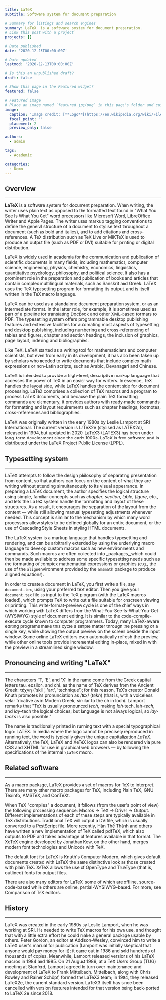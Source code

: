 ```yaml
---
title: LaTeX
subtitle: Software system for document preparation

# Summary for listings and search engines
summary: LaTeX  is a software system for document preparation.
# Link this post with a project
projects: []

# Date published
date: '2020-12-13T00:00:00Z'

# Date updated
lastmod: '2020-12-13T00:00:00Z'

# Is this an unpublished draft?
draft: false

# Show this page in the Featured widget?
featured: false

# Featured image
# Place an image named `featured.jpg/png` in this page's folder and customize its options here.
image:
  caption: 'Image credit: [**Logo**](https://en.wikipedia.org/wiki/File:LaTeX_project_logo_bird.svg)'
  focal_point: ''
  placement: 2
  preview_only: false

authors:
  - admin

tags:
  - Academic

categories:
  - Demo
---
```



## Overview

<hr>

**LaTeX**  is a software system for document preparation. When writing, the writer uses plain text as opposed to the formatted text found in "What You See Is What You Get" word processors like Microsoft Word, LibreOffice Writer and Apple Pages. The writer uses markup tagging conventions to define the general structure of a document to stylise text throughout a document (such as bold and italics), and to add citations and cross-references. A TeX distribution such as TeX Live or MiKTeX is used to produce an output file (such as PDF or DVI) suitable for printing or digital distribution.

LaTeX is widely used in academia for the communication and publication of scientific documents in many fields, including mathematics, computer science, engineering, physics, chemistry, economics, linguistics, quantitative psychology, philosophy, and political science. It also has a prominent role in the preparation and publication of books and articles that contain complex multilingual materials, such as Sanskrit and Greek. LaTeX uses the TeX typesetting program for formatting its output, and is itself written in the TeX macro language.

LaTeX can be used as a standalone document preparation system, or as an intermediate format. In the latter role, for example, it is sometimes used as part of a pipeline for translating DocBook and other XML-based formats to PDF. The typesetting system offers programmable desktop publishing features and extensive facilities for automating most aspects of typesetting and desktop publishing, including numbering and cross-referencing of tables and figures, chapter and section headings, the inclusion of graphics, page layout, indexing and bibliographies.

Like TeX, LaTeX started as a writing tool for mathematicians and computer scientists, but even from early in its development, it has also been taken up by scholars who needed to write documents that include complex math expressions or non-Latin scripts, such as Arabic, Devanagari and Chinese.

LaTeX is intended to provide a high-level, descriptive markup language that accesses the power of TeX in an easier way for writers. In essence, TeX handles the layout side, while LaTeX handles the content side for document processing. LaTeX comprises a collection of TeX macros and a program to process LaTeX documents, and because the plain TeX formatting commands are elementary, it provides authors with ready-made commands for formatting and layout requirements such as chapter headings, footnotes, cross-references and bibliographies.

LaTeX was originally written in the early 1980s by Leslie Lamport at SRI International. The current version is LaTeX2e (stylised as LATEX2ε), released in 1994, but updated in 2020. LaTeX3 (LATEX3) has been under long-term development since the early 1990s. LaTeX is free software and is distributed under the LaTeX Project Public License (LPPL).


## Typesetting system

<hr>

LaTeX attempts to follow the design philosophy of separating presentation from content, so that authors can focus on the content of what they are writing without attending simultaneously to its visual appearance. In preparing a LaTeX document, the author specifies the logical structure using simple, familiar concepts such as _chapter_, _section_, _table_, _figure_, etc., and lets the LaTeX system handle the formatting and layout of these structures. As a result, it encourages the separation of the layout from the content — while still allowing manual typesetting adjustments whenever needed. This concept is similar to the mechanism by which many word processors allow styles to be defined globally for an entire document, or the use of Cascading Style Sheets in styling HTML documents.

The LaTeX system is a markup language that handles typesetting and rendering, and can be arbitrarily extended by using the underlying macro language to develop custom macros such as new environments and commands. Such macros are often collected into _packages,_which could then be made available to address some specific typesetting needs such as the formatting of complex mathematical expressions or graphics (e.g., the use of the `align`environment provided by the `amsmath` package to produce aligned equations).

In order to create a document in LaTeX, you first write a file, say `document.tex`, using your preferred text editor. Then you give your `document.tex` file as input to the TeX program (with the LaTeX macros loaded), which prompts TeX to write out a file suitable for onscreen viewing or printing. This write-format-preview cycle is one of the chief ways in which working with LaTeX differs from the What-You-See-Is-What-You-Get (WYSIWYG) style of document editing. It is similar to the code-compile-execute cycle known to computer programmers. Today, many LaTeX-aware editing programs make this cycle a simple matter through the pressing of a single key, while showing the output preview on the screen beside the input window. Some online LaTeX editors even automatically refresh the preview, while other online tools provide incremental editing in-place, mixed in with the preview in a streamlined single window.


## Pronouncing and writing "LaTeX"

<hr>

The characters 'T', 'E', and 'X' in the name come from the Greek capital letters tau, epsilon, and chi, as the name of TeX derives from the Ancient Greek: τέχνη ('skill', 'art', 'technique'); for this reason, TeX's creator Donald Knuth promotes its pronunciation as /tɛx/ (_tekh_) (that is, with a voiceless velar fricative as in Modern Greek, similar to the ch in loch). Lamport remarks that "TeX is usually pronounced _tech_, making _lah_-tech, lah-_tech_, and _lay_-tech the logical choices; but language is not always logical, so _lay-tecks_ is also possible."

The name is traditionally printed in running text with a special typographical logo: LATEX. In media where the logo cannot be precisely reproduced in running text, the word is typically given the unique capitalization _LaTeX_. Alternatively, the TeX, LaTeX and XeTeX logos can also be rendered via pure CSS and XHTML for use in graphical web browsers — by following the specifications of the internal `\LaTeX` macro.


## Related software

<hr>

As a macro package, LaTeX provides a set of macros for TeX to interpret. There are many other macro packages for TeX, including Plain TeX, GNU Texinfo, AMSTeX, and ConTeXt.

When TeX "compiles" a document, it follows (from the user's point of view) the following processing sequence: Macros → TeX → Driver → Output. Different implementations of each of these steps are typically available in TeX distributions. Traditional TeX will output a DVIfile, which is usually converted to a PostScript file. More recently, Hàn Thế Thành and others have written a new implementation of TeX called pdfTeX, which also outputs to PDF and takes advantage of features available in that format. The XeTeX engine developed by Jonathan Kew, on the other hand, merges modern font technologies and Unicode with TeX.

The default font for LaTeX is Knuth's Computer Modern, which gives default documents created with LaTeX the same distinctive look as those created with plain TeX. XeTeX allows the use of OpenType and TrueType (that is, outlined) fonts for output files.

There are also many editors for LaTeX, some of which are offline, source-code-based while others are online, partial-WYSIWYG-based. For more, see Comparison of TeX editors.


## History

<hr>

LaTeX was created in the early 1980s by Leslie Lamport, when he was working at SRI. He needed to write TeX macros for his own use, and thought that with a little extra effort he could make a general package usable by others. Peter Gordon, an editor at Addison-Wesley, convinced him to write a LaTeX user's manual for publication (Lamport was initially skeptical that anyone would pay money for it); it came out in 1986 and sold hundreds of thousands of copies. Meanwhile, Lamport released versions of his LaTeX macros in 1984 and 1985. On 21 August 1989, at a TeX Users Group (TUG) meeting at Stanford, Lamport agreed to turn over maintenance and development of LaTeX to Frank Mittelbach. Mittelbach, along with Chris Rowley and Rainer Schöpf, formed the LaTeX3 team; in 1994, they released LaTeX2e, the current standard version. LaTeX3 itself has since been cancelled with version features intended for that version being back-ported to LaTeX 2e since 2018.

